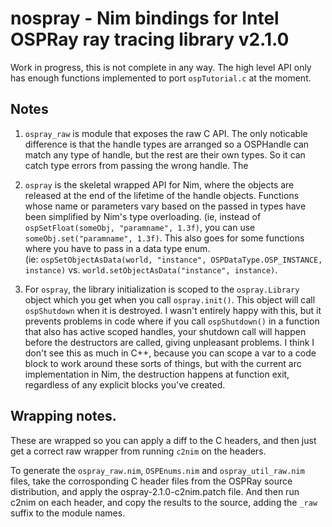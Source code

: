 # nospray - Nim bindings for Intel OSPRay ray tracing library v2.1.0

Work in progress, this is not complete in any way.  The high level API
only has enough functions implemented to port `ospTutorial.c` at the 
moment.

## Notes
1) `ospray_raw` is module that exposes the raw C API.  The only noticable difference 
   is that the handle types are arranged so a OSPHandle can match any type
   of handle, but the rest are their own types.  So it can catch type errors
   from passing the wrong handle.  The

2) `ospray` is the skeletal wrapped API for Nim, where the objects
   are released at the end of the lifetime of the handle objects.
   Functions whose name or parameters vary based on the passed in types
   have been simplified by Nim's type overloading. (ie, instead of 
   `ospSetFloat(someObj, "paramname", 1.3f)`, you can use 
   `someObj.set("paramname", 1.3f)`.  This also goes for some functions
   where you have to pass in a data type enum.  
   (ie: `ospSetObjectAsData(world, "instance", OSPDataType.OSP_INSTANCE, instance)`
    vs. `world.setObjectAsData("instance", instance)`.

3) For `ospray`, the library initialization is scoped to the `ospray.Library`
   object which you get when you call `ospray.init()`. This object will call 
   `ospShutdown` when it is destroyed. I wasn't 
   entirely happy with this, but it prevents problems in code where 
   if you call `ospShutdown()` in a function that also has active scoped
   handles, your shutdown call will happen before the destructors are called,
   giving unpleasant problems.  I think I don't see this as much in C++, because
   you can scope a var to a code block to work around these sorts of things, 
   but with the current arc implementation in Nim, the destruction happens
   at function exit, regardless of any explicit blocks you've created.
  
## Wrapping notes.

These are wrapped so you can apply a diff to the C headers, and then just
get a correct raw wrapper from running `c2nim` on the headers. 

To generate the `ospray_raw.nim`, `OSPEnums.nim` and `ospray_util_raw.nim` files, 
take the corrosponding C header files from the OSPRay source distribution, 
and apply the ospray-2.1.0-c2nim.patch file.  And then run c2nim on each 
header, and copy the results to the source, adding the `_raw` suffix to the 
module names. 
